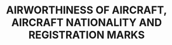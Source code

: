 ---
learningObjectiveId: "010.02"
parentId: "010"
title: AIRWORTHINESS OF AIRCRAFT, AIRCRAFT NATIONALITY AND REGISTRATION MARKS
---
